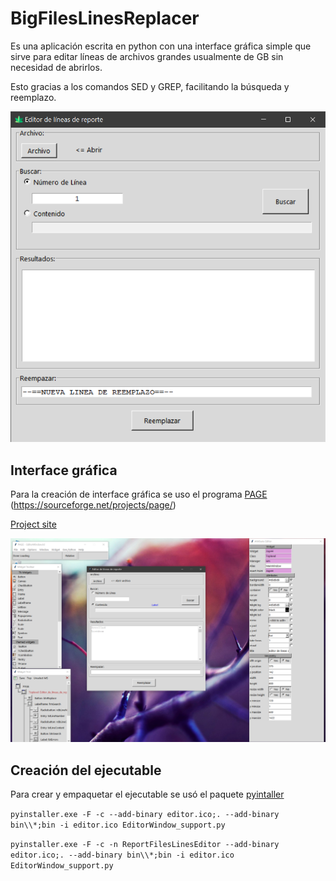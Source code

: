 # BigFilesLinesReplacer

Es una aplicación escrita en python con una interface gráfica simple que sirve para editar líneas de archivos grandes usualmente de GB sin necesidad de abrirlos.

Esto gracias a los comandos SED y GREP, facilitando la búsqueda y reemplazo.

![](/img/screen01.png)

## Interface gráfica
Para la creación de interface gráfica se uso el programa [PAGE](https://sourceforge.net/projects/page/) (https://sourceforge.net/projects/page/)

[Project site](http://page.sourceforge.net/)

![](/img/screen_page.png)

## Creación del ejecutable
Para crear y empaquetar el ejecutable se usó el paquete [pyintaller](https://www.pyinstaller.org/)

`pyinstaller.exe -F -c --add-binary editor.ico;. --add-binary bin\\*;bin -i editor.ico EditorWindow_support.py`

`pyinstaller.exe -F -c -n ReportFilesLinesEditor --add-binary editor.ico;. --add-binary bin\\*;bin -i editor.ico EditorWindow_support.py`